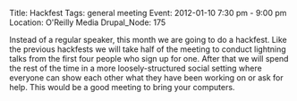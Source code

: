 Title: Hackfest
Tags: general meeting
Event: 2012-01-10 7:30 pm - 9:00 pm
Location: O'Reilly Media
Drupal_Node: 175

Instead of a regular speaker, this month we are going to do a hackfest. Like the previous hackfests we will take half of the meeting to conduct lightning talks from the first four people who sign up for one. After that we will spend the rest of the time in a more loosely-structured social setting where everyone can show each other what they have been working on or ask for help. This would be a good meeting to bring your computers.
